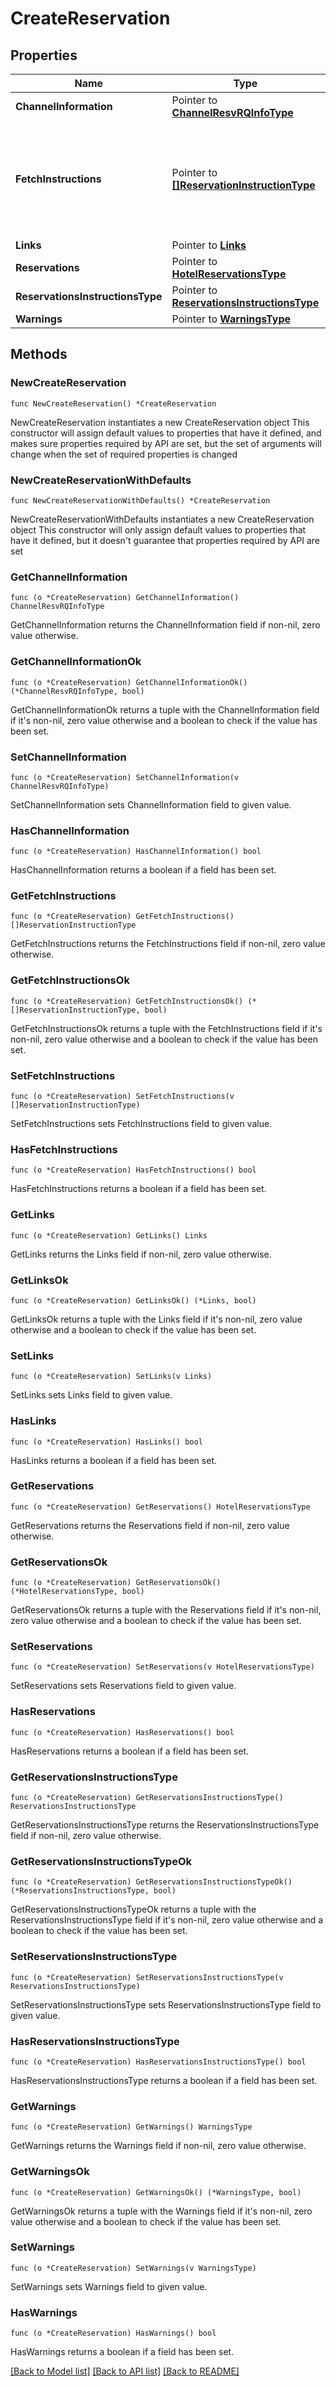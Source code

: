 # CreateReservation

## Properties

Name | Type | Description | Notes
------------ | ------------- | ------------- | -------------
**ChannelInformation** | Pointer to [**ChannelResvRQInfoType**](ChannelResvRQInfoType.md) |  | [optional] 
**FetchInstructions** | Pointer to [**[]ReservationInstructionType**](ReservationInstructionType.md) | Instruction on what has to be fetched. Refer to Generic common types document. | [optional] 
**Links** | Pointer to [**Links**](Links.md) |  | [optional] 
**Reservations** | Pointer to [**HotelReservationsType**](HotelReservationsType.md) |  | [optional] 
**ReservationsInstructionsType** | Pointer to [**ReservationsInstructionsType**](ReservationsInstructionsType.md) |  | [optional] 
**Warnings** | Pointer to [**WarningsType**](WarningsType.md) |  | [optional] 

## Methods

### NewCreateReservation

`func NewCreateReservation() *CreateReservation`

NewCreateReservation instantiates a new CreateReservation object
This constructor will assign default values to properties that have it defined,
and makes sure properties required by API are set, but the set of arguments
will change when the set of required properties is changed

### NewCreateReservationWithDefaults

`func NewCreateReservationWithDefaults() *CreateReservation`

NewCreateReservationWithDefaults instantiates a new CreateReservation object
This constructor will only assign default values to properties that have it defined,
but it doesn't guarantee that properties required by API are set

### GetChannelInformation

`func (o *CreateReservation) GetChannelInformation() ChannelResvRQInfoType`

GetChannelInformation returns the ChannelInformation field if non-nil, zero value otherwise.

### GetChannelInformationOk

`func (o *CreateReservation) GetChannelInformationOk() (*ChannelResvRQInfoType, bool)`

GetChannelInformationOk returns a tuple with the ChannelInformation field if it's non-nil, zero value otherwise
and a boolean to check if the value has been set.

### SetChannelInformation

`func (o *CreateReservation) SetChannelInformation(v ChannelResvRQInfoType)`

SetChannelInformation sets ChannelInformation field to given value.

### HasChannelInformation

`func (o *CreateReservation) HasChannelInformation() bool`

HasChannelInformation returns a boolean if a field has been set.

### GetFetchInstructions

`func (o *CreateReservation) GetFetchInstructions() []ReservationInstructionType`

GetFetchInstructions returns the FetchInstructions field if non-nil, zero value otherwise.

### GetFetchInstructionsOk

`func (o *CreateReservation) GetFetchInstructionsOk() (*[]ReservationInstructionType, bool)`

GetFetchInstructionsOk returns a tuple with the FetchInstructions field if it's non-nil, zero value otherwise
and a boolean to check if the value has been set.

### SetFetchInstructions

`func (o *CreateReservation) SetFetchInstructions(v []ReservationInstructionType)`

SetFetchInstructions sets FetchInstructions field to given value.

### HasFetchInstructions

`func (o *CreateReservation) HasFetchInstructions() bool`

HasFetchInstructions returns a boolean if a field has been set.

### GetLinks

`func (o *CreateReservation) GetLinks() Links`

GetLinks returns the Links field if non-nil, zero value otherwise.

### GetLinksOk

`func (o *CreateReservation) GetLinksOk() (*Links, bool)`

GetLinksOk returns a tuple with the Links field if it's non-nil, zero value otherwise
and a boolean to check if the value has been set.

### SetLinks

`func (o *CreateReservation) SetLinks(v Links)`

SetLinks sets Links field to given value.

### HasLinks

`func (o *CreateReservation) HasLinks() bool`

HasLinks returns a boolean if a field has been set.

### GetReservations

`func (o *CreateReservation) GetReservations() HotelReservationsType`

GetReservations returns the Reservations field if non-nil, zero value otherwise.

### GetReservationsOk

`func (o *CreateReservation) GetReservationsOk() (*HotelReservationsType, bool)`

GetReservationsOk returns a tuple with the Reservations field if it's non-nil, zero value otherwise
and a boolean to check if the value has been set.

### SetReservations

`func (o *CreateReservation) SetReservations(v HotelReservationsType)`

SetReservations sets Reservations field to given value.

### HasReservations

`func (o *CreateReservation) HasReservations() bool`

HasReservations returns a boolean if a field has been set.

### GetReservationsInstructionsType

`func (o *CreateReservation) GetReservationsInstructionsType() ReservationsInstructionsType`

GetReservationsInstructionsType returns the ReservationsInstructionsType field if non-nil, zero value otherwise.

### GetReservationsInstructionsTypeOk

`func (o *CreateReservation) GetReservationsInstructionsTypeOk() (*ReservationsInstructionsType, bool)`

GetReservationsInstructionsTypeOk returns a tuple with the ReservationsInstructionsType field if it's non-nil, zero value otherwise
and a boolean to check if the value has been set.

### SetReservationsInstructionsType

`func (o *CreateReservation) SetReservationsInstructionsType(v ReservationsInstructionsType)`

SetReservationsInstructionsType sets ReservationsInstructionsType field to given value.

### HasReservationsInstructionsType

`func (o *CreateReservation) HasReservationsInstructionsType() bool`

HasReservationsInstructionsType returns a boolean if a field has been set.

### GetWarnings

`func (o *CreateReservation) GetWarnings() WarningsType`

GetWarnings returns the Warnings field if non-nil, zero value otherwise.

### GetWarningsOk

`func (o *CreateReservation) GetWarningsOk() (*WarningsType, bool)`

GetWarningsOk returns a tuple with the Warnings field if it's non-nil, zero value otherwise
and a boolean to check if the value has been set.

### SetWarnings

`func (o *CreateReservation) SetWarnings(v WarningsType)`

SetWarnings sets Warnings field to given value.

### HasWarnings

`func (o *CreateReservation) HasWarnings() bool`

HasWarnings returns a boolean if a field has been set.


[[Back to Model list]](../README.md#documentation-for-models) [[Back to API list]](../README.md#documentation-for-api-endpoints) [[Back to README]](../README.md)


